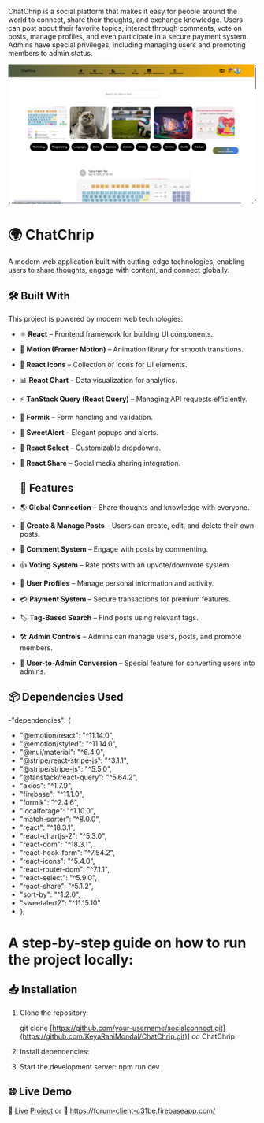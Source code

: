 
ChatChrip is a social platform that makes it easy for people around the world to connect, share their thoughts, and exchange knowledge. Users can post about their favorite topics, interact through comments, vote on posts, manage profiles, and even participate in a secure payment system. Admins have special privileges, including managing users and promoting members to admin status.

![ChatChrip website Screenshot](https://github.com/KeyaRaniMondal/ChatChrip/blob/259ee2f07db94ceb2560f0ee8d55cb1a0d2adac3/Screenshot%20(36).png)

# 🌍 ChatChrip

A modern web application built with cutting-edge technologies, enabling users to share thoughts, engage with content, and connect globally.

## 🛠 Built With

This project is powered by modern web technologies:

- ⚛️ **React** – Frontend framework for building UI components.
- 🏃 **Motion (Framer Motion)** – Animation library for smooth transitions.
- 🎨 **React Icons** – Collection of icons for UI elements.
- 📊 **React Chart** – Data visualization for analytics.
- ⚡ **TanStack Query (React Query)** – Managing API requests efficiently.
- 🚀 **Formik** – Form handling and validation.
- 🔔 **SweetAlert** – Elegant popups and alerts.
- 🔽 **React Select** – Customizable dropdowns.
- 🔄 **React Share** – Social media sharing integration.

  ## 🚀 Features

- 🌎 **Global Connection** – Share thoughts and knowledge with everyone.
- 📝 **Create & Manage Posts** – Users can create, edit, and delete their own posts.
- 💬 **Comment System** – Engage with posts by commenting.
- 👍 **Voting System** – Rate posts with an upvote/downvote system.
- 👤 **User Profiles** – Manage personal information and activity.
- 💳 **Payment System** – Secure transactions for premium features.
- 🏷 **Tag-Based Search** – Find posts using relevant tags.
- 🛠️ **Admin Controls** – Admins can manage users, posts, and promote members.
- 🔄 **User-to-Admin Conversion** – Special feature for converting users into admins.

## 📦 Dependencies Used
-"dependencies": {
 -   "@emotion/react": "^11.14.0",
 -   "@emotion/styled": "^11.14.0",
  -  "@mui/material": "^6.4.0",
  -  "@stripe/react-stripe-js": "^3.1.1",
  -  "@stripe/stripe-js": "^5.5.0",
 -   "@tanstack/react-query": "^5.64.2",
  -  "axios": "^1.7.9",
 -   "firebase": "^11.1.0",
 -   "formik": "^2.4.6",
 -   "localforage": "^1.10.0",
 -   "match-sorter": "^8.0.0",
  -  "react": "^18.3.1",
 -   "react-chartjs-2": "^5.3.0",
  -  "react-dom": "^18.3.1",
  -  "react-hook-form": "^7.54.2",
   - "react-icons": "^5.4.0",
  -  "react-router-dom": "^7.1.1",
  -  "react-select": "^5.9.0",
  -  "react-share": "^5.1.2",
 -   "sort-by": "^1.2.0",
  -  "sweetalert2": "^11.15.10"
-  },

# A step-by-step guide on how to run the project locally:
## 📥 Installation

1. Clone the repository:

   git clone [https://github.com/your-username/socialconnect.git](https://github.com/KeyaRaniMondal/ChatChrip.git)]
   cd ChatChrip
2. Install dependencies:
3. Start the development server:
    npm run dev

## 🌐 Live Demo
🔗 [Live Project](https://forum-client-c31be.web.app/)
or
🔗 https://forum-client-c31be.firebaseapp.com/


